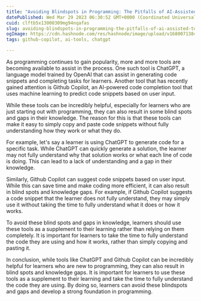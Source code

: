 ```yaml
---
title: "Avoiding Blindspots in Programming: The Pitfalls of AI-Assisted Tools"
datePublished: Wed Mar 29 2023 06:30:52 GMT+0000 (Coordinated Universal Time)
cuid: clftb5x13000309mg94nqafas
slug: avoiding-blindspots-in-programming-the-pitfalls-of-ai-assisted-tools
ogImage: https://cdn.hashnode.com/res/hashnode/image/upload/v1680071384108/2ee1bd99-eb87-41ec-b34d-290c27871be1.jpeg
tags: github-copilot, ai-tools, chatgpt

---
```


As programming continues to gain popularity, more and more tools are becoming available to assist in the process. One such tool is ChatGPT, a language model trained by OpenAI that can assist in generating code snippets and completing tasks for learners. Another tool that has recently gained attention is Github Copilot, an AI-powered code completion tool that uses machine learning to predict code snippets based on user input.

While these tools can be incredibly helpful, especially for learners who are just starting out with programming, they can also result in some blind spots and gaps in their knowledge. The reason for this is that these tools can make it easy to simply copy and paste code snippets without fully understanding how they work or what they do.

For example, let's say a learner is using ChatGPT to generate code for a specific task. While ChatGPT can quickly generate a solution, the learner may not fully understand why that solution works or what each line of code is doing. This can lead to a lack of understanding and a gap in their knowledge.

Similarly, Github Copilot can suggest code snippets based on user input. While this can save time and make coding more efficient, it can also result in blind spots and knowledge gaps. For example, if Github Copilot suggests a code snippet that the learner does not fully understand, they may simply use it without taking the time to fully understand what it does or how it works.

To avoid these blind spots and gaps in knowledge, learners should use these tools as a supplement to their learning rather than relying on them completely. It is important for learners to take the time to fully understand the code they are using and how it works, rather than simply copying and pasting it.

In conclusion, while tools like ChatGPT and Github Copilot can be incredibly helpful for learners who are new to programming, they can also result in blind spots and knowledge gaps. It is important for learners to use these tools as a supplement to their learning and take the time to fully understand the code they are using. By doing so, learners can avoid these blindspots and gaps and develop a strong foundation in programming.